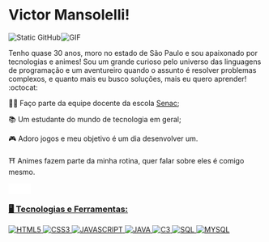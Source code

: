 

# Victor Mansolelli!

<img src="https://i.giphy.com/media/v1.Y2lkPTc5MGI3NjExMDM2ejg4ZmxkdnEzZTh5amlnYXl0em5zcGd4YndvZjh1ZDlodW9iaSZlcD12MV9pbnRlcm5hbF9naWZfYnlfaWQmY3Q9Zw/2Pk9newN8fkbu/giphy.gif" alt="GIF" min-width="400px" max-width="400px" width="400px" align="right">

<img src="https://img.shields.io/static/v1?label=Overview&message=VMansolellii&color=f8efd4&style=for-the-badge&logo=GitHub" alt="Static GitHub">




<p align="left"> 
  Tenho quase 30 anos, moro no estado de São Paulo e sou apaixonado por tecnologias e animes! Sou um grande curioso pelo universo das linguagens de programação e 
  um aventureiro quando o assunto é resolver problemas complexos, e quanto mais eu busco soluções, mais eu quero aprender! :octocat:<br>
</p>
<div display="inline-block">
 <p align="left">👨‍💻 Faço parte da equipe docente da escola <a href="https://www.sp.senac.br/">Senac</a>;</p>
 <p align="left">📚 Um estudante do mundo de tecnologia em geral;</p>
 <p align="left">🎮 Adoro jogos e meu objetivo é um dia desenvolver um.</p>
 <p align="left">⛩️ Animes fazem parte da minha rotina, quer falar sobre eles é comigo mesmo.</p>
</div>

<a href="https://www.instagram.com/vmansolelli" target="_blank"><img align="left" alt="Instagram" width="22px" src="https://github.com/Aakarsh-B/trying-repos/blob/master/insta.svg" />
<a href="https://www.linkedin.com/in/victor-christofoleti-mansolelli-6a0792102/" target="_blank"><img align="left" alt="LinkedIn" width="22px" src="https://github.com/Aakarsh-B/trying-repos/blob/master/linkedin.svg" />
</br>

### 🖥️ Tecnologias e Ferramentas: 
<div>
  <img width="40px" src="https://cdn.jsdelivr.net/gh/devicons/devicon@latest/icons/html5/html5-original-wordmark.svg" title = "HTML5"/>
  <img width="40px" src="https://cdn.jsdelivr.net/gh/devicons/devicon@latest/icons/css3/css3-original-wordmark.svg" title = "CSS3"/>
  <img width="40px" src="https://cdn.jsdelivr.net/gh/devicons/devicon@latest/icons/javascript/javascript-original.svg" title = "JAVASCRIPT"/>
  <img width="40px" src="https://cdn.jsdelivr.net/gh/devicons/devicon@latest/icons/java/java-original.svg" title = "JAVA"/>
  <img width="40px" src="https://cdn.jsdelivr.net/gh/devicons/devicon@latest/icons/csharp/csharp-original.svg" title = "C3"/>
  <img width="40px" src="https://cdn.jsdelivr.net/gh/devicons/devicon@latest/icons/azuresqldatabase/azuresqldatabase-original.svg" title = "SQL"/>
  <img width="40px" src="https://cdn.jsdelivr.net/gh/devicons/devicon/icons/mysql/mysql-original.svg" title = "MYSQL"/>
</div>

</br>
</br>






